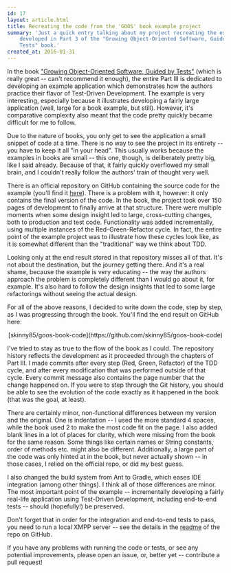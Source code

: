 ```yaml
---
id: 17
layout: article.html
title: Recreating the code from the 'GOOS' book example project
summary: 'Just a quick entry talking about my project recreating the example
	developed in Part 3 of the "Growing Object-Oriented Software, Guided by
	Tests" book.'
created_at: 2016-01-31
---
```


In the book ["Growing Object-Oriented Software, Guided by Tests"](https://www.amazon.com/gp/product/0321503627/ref=as_li_tl?ie=UTF8&tag=endoflineblog-20&camp=1789&creative=9325&linkCode=as2&creativeASIN=0321503627&linkId=ddfb1e4d66ed48d7afdb4063de0e7b32) (which is really great -- can't recommend it enough), the entire Part III is dedicated to developing an example application which demonstrates how the authors practice their flavor of Test-Driven Development. The example is very interesting, especially because it illustrates developing a fairly large application (well, large for a book example, but still). However, it's comparative complexity also meant that the code pretty quickly became difficult for me to follow.

Due to the nature of books, you only get to see the application a small snippet of code at a time. There is no way to see the project in its entirety -- you have to keep it all "in your head". This usually works because the examples in books are small -- this one, though, is deliberately pretty big, like I said already. Because of that, it fairly quickly overflowed my small brain, and I couldn't really follow the authors' train of thought very well.

There is an official repository on GitHub containing the source code for the example (you'll find it [here](https://github.com/sf105/goos-code)). There is a problem with it, however: it only contains the final version of the code. In the book, the project took over 150 pages of development to finally arrive at that structure. There were multiple moments when some design insight led to large, cross-cutting changes, both to production and test code. Functionality was added incrementally, using multiple instances of the Red-Green-Refactor cycle. In fact, the entire point of the example project was to illustrate how these cycles look like, as it is somewhat different than the "traditional" way we think about TDD.

Looking only at the end result stored in that repository misses all of that. It's not about the destination, but the journey getting there. And it's a real shame, because the example is very educating -- the way the authors approach the problem is completely different than I would go about it, for example. It's also hard to follow the design insights that led to some large refactorings without seeing the actual design.

For all of the above reasons, I decided to write down the code, step by step, as I was progressing through the book. You'll find the end result on GitHub here:

<p style="text-align: center">
[skinny85/goos-book-code](https://github.com/skinny85/goos-book-code)
</p>

I've tried to stay as true to the flow of the book as I could. The repository history reflects the development as it proceeded through the chapters of Part III. I made commits after every step (Red, Green, Refactor) of the TDD cycle, and after every modification that was performed outside of that cycle. Every commit message also contains the page number that the change happened on. If you were to step through the Git history, you should be able to see the evolution of the code exactly as it happened in the book (that was the goal, at least).

There are certainly minor, non-functional differences between my version and the original. One is indentation -- I used the more standard 4 spaces, while the book used 2 to make the most code fit on the page. I also added blank lines in a lot of places for clarity, which were missing from the book for the same reason. Some things like certain names or String constants, order of methods etc. might also be different. Additionally, a large part of the code was only hinted at in the book, but never actually shown -- in those cases, I relied on the official repo, or did my best guess.

I also changed the build system from Ant to Gradle, which eases IDE integration (among other things). I think all of those differences are minor. The most important point of the example -- incrementally developing a fairly real-life application using Test-Driven Development, including end-to-end tests -- should (hopefully!) be preserved.

Don't forget that in order for the integration and end-to-end tests to pass, you need to run a local XMPP server -- see the details in the [readme](https://github.com/skinny85/goos-book-code/blob/master/readme.md) of the repo on GitHub.

If you have any problems with running the code or tests, or see any potential improvements, please open an issue, or, better yet -- contribute a pull request!
